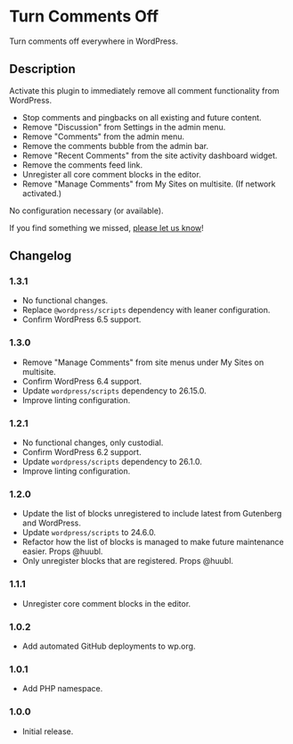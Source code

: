 # Turn Comments Off

Turn comments off everywhere in WordPress.

## Description

Activate this plugin to immediately remove all comment functionality from WordPress.

* Stop comments and pingbacks on all existing and future content.
* Remove "Discussion" from Settings in the admin menu.
* Remove "Comments" from the admin menu.
* Remove the comments bubble from the admin bar.
* Remove "Recent Comments" from the site activity dashboard widget.
* Remove the comments feed link.
* Unregister all core comment blocks in the editor.
* Remove "Manage Comments" from My Sites on multisite. (If network activated.)

No configuration necessary (or available).

If you find something we missed, [please let us know](https://github.com/happyprime/turn-comments-off)!

## Changelog

### 1.3.1

* No functional changes.
* Replace `@wordpress/scripts` dependency with leaner configuration.
* Confirm WordPress 6.5 support.

### 1.3.0

* Remove "Manage Comments" from site menus under My Sites on multisite.
* Confirm WordPress 6.4 support.
* Update `wordpress/scripts` dependency to 26.15.0.
* Improve linting configuration.

### 1.2.1

* No functional changes, only custodial.
* Confirm WordPress 6.2 support.
* Update `wordpress/scripts` dependency to 26.1.0.
* Improve linting configuration.

### 1.2.0

* Update the list of blocks unregistered to include latest from Gutenberg and WordPress.
* Update `wordpress/scripts` to 24.6.0.
* Refactor how the list of blocks is managed to make future maintenance easier. Props @huubl.
* Only unregister blocks that are registered. Props @huubl.

### 1.1.1

* Unregister core comment blocks in the editor.

### 1.0.2

* Add automated GitHub deployments to wp.org.

### 1.0.1

* Add PHP namespace.

### 1.0.0

* Initial release.
